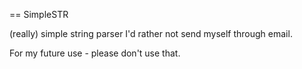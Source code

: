 == SimpleSTR

(really) simple string parser I'd rather not send myself through email.

For my future use - please don't use that.
